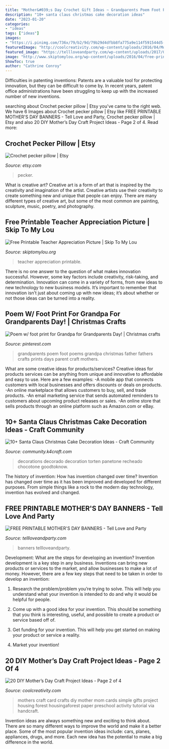 ```yaml
---
title: "Mother&#039;s Day Crochet Gift Ideas ~ Grandparents Poem Foot Poems Grandpa Christmas Father Fathers Crafts Prints Days Parent Craft Mothers"
description: "10+ santa claus christmas cake decoration ideas"
date: "2023-01-20"
categories:
- "ideas"
tags: ["ideas"]
images:
- "https://i.pinimg.com/736x/79/b2/9d/79b29d4dfbb8fa775a9e114f591544d5--grandparents-day-foot-prints.jpg"
featuredImage: "http://coolcreativity.com/wp-content/uploads/2016/04/Mothers-Day-Craft-for-Kids-Simple-Mothers-Day-Card-for-Kids.jpg"
featured_image: "https://tellloveandparty.com/wp-content/uploads/2017/05/Mothers-day-DIY-gift-ideas2.jpg"
image: "http://www.skiptomylou.org/wp-content/uploads/2016/04/free-printable-for-teacher-appreciation-1.jpg"
ShowToc: true
author: "Cathrine Conroy"
---
```



Difficulties in patenting inventions:
Patents are a valuable tool for protecting innovation, but they can be difficult to come by. In recent years, patent office administrations have been struggling to keep up with the increased number of new inventions.

	

		
searching about Crochet pecker pillow | Etsy you've came to the right web. We have 6 Images about Crochet pecker pillow | Etsy like FREE PRINTABLE MOTHER&#039;S DAY BANNERS - Tell Love and Party, Crochet pecker pillow | Etsy and also 20 DIY Mother’s Day Craft Project Ideas - Page 2 of 4. Read more:
		
    
## Crochet Pecker Pillow | Etsy

<img loading=lazy src="https://i.etsystatic.com/27507643/r/il/ef9a09/3059737775/il_1588xN.3059737775_puxg.jpg" onerror="this.onerror=null;this.src='https://tse1.mm.bing.net/th?id=OIP.pUUDrcr9HVK264skHjJGigHaJ3&amp;pid=15.1';" alt="Crochet pecker pillow | Etsy">

_Source: etsy.com_

>pecker. 

	

What is creative art?
Creative art is a form of art that is inspired by the creativity and imagination of the artist. Creative artists use their creativity to create something new and unique that people can enjoy. There are many different types of creative art, but some of the most common are painting, sculpture, music, poetry, and photography.

    
## Free Printable Teacher Appreciation Picture | Skip To My Lou

<img loading=lazy src="http://www.skiptomylou.org/wp-content/uploads/2016/04/free-printable-for-teacher-appreciation-1.jpg" onerror="this.onerror=null;this.src='https://tse3.mm.bing.net/th?id=OIP.K8XGfYF6Ins7QmQMCodRqgHaKu&amp;pid=15.1';" alt="Free Printable Teacher Appreciation Picture | Skip To My Lou">

_Source: skiptomylou.org_

>teacher appreciation printable. 

	

There is no one answer to the question of what makes innovation successful. However, some key factors include creativity, risk-taking, and determination. Innovation can come in a variety of forms, from new ideas to new technology to new business models. It’s important to remember that innovation isn’t just about coming up with new ideas; it’s about whether or not those ideas can be turned into a reality.

    
## Poem W/ Foot Print For Grandpa For Grandparents Day! | Christmas Crafts

<img loading=lazy src="https://i.pinimg.com/736x/79/b2/9d/79b29d4dfbb8fa775a9e114f591544d5--grandparents-day-foot-prints.jpg" onerror="this.onerror=null;this.src='https://tse2.mm.bing.net/th?id=OIP.nmsfofxv6F2EGgNFl3kFHQHaJ6&amp;pid=15.1';" alt="Poem w/ foot print for Grandpa for Grandparents Day! | Christmas crafts">

_Source: pinterest.com_

>grandparents poem foot poems grandpa christmas father fathers crafts prints days parent craft mothers. 

	

What are some creative ideas for products/services?
Creative ideas for products services can be anything from unique and innovative to affordable and easy to use. Here are a few examples: 
-A mobile app that connects customers with local businesses and offers discounts or deals on products. 
-An online marketplace that allows customers to buy, sell, and trade products. 
-An email marketing service that sends automated reminders to customers about upcoming product releases or sales. 
-An online store that sells products through an online platform such as Amazon.com or eBay.

    
## 10+ Santa Claus Christmas Cake Decoration Ideas - Craft Community

<img loading=lazy src="https://community.k4craft.com/wp-content/uploads/2016/12/christmas-cakes-5.jpg" onerror="this.onerror=null;this.src='https://tse1.mm.bing.net/th?id=OIP.wcFmKL_BFKY8IpjPaL-5awHaJ7&amp;pid=15.1';" alt="10+ Santa Claus Christmas Cake Decoration Ideas - Craft Community">

_Source: community.k4craft.com_

>decorations decorado decoration torten panetone recheado chocotone goodtoknow. 

	

The history of invention: How has invention changed over time?
Invention has changed over time as it has been improved and developed for different purposes. From simple things like a rock to the modern day technology, invention has evolved and changed.

    
## FREE PRINTABLE MOTHER&#039;S DAY BANNERS - Tell Love And Party

<img loading=lazy src="https://tellloveandparty.com/wp-content/uploads/2017/05/Mothers-day-DIY-gift-ideas2.jpg" onerror="this.onerror=null;this.src='https://tse2.mm.bing.net/th?id=OIP.gFbsmUIvy2jjTsZDzL7RpQHaLH&amp;pid=15.1';" alt="FREE PRINTABLE MOTHER&#039;S DAY BANNERS - Tell Love and Party">

_Source: tellloveandparty.com_

>banners tellloveandparty. 

	

Development: What are the steps for developing an invention?
Invention development is a key step in any business. Inventions can bring new products or services to the market, and allow businesses to make a lot of money. However, there are a few key steps that need to be taken in order to develop an invention:
1. Research the problem/problem you’re trying to solve. This will help you understand what your invention is intended to do and why it would be helpful for people.

2. Come up with a good idea for your invention. This should be something that you think is interesting, useful, and possible to create a product or service based off of.

3. Get funding for your invention. This will help you get started on making your product or service a reality.

4. Market your invention!

    
## 20 DIY Mother’s Day Craft Project Ideas - Page 2 Of 4

<img loading=lazy src="http://coolcreativity.com/wp-content/uploads/2016/04/Mothers-Day-Craft-for-Kids-Simple-Mothers-Day-Card-for-Kids.jpg" onerror="this.onerror=null;this.src='https://tse3.mm.bing.net/th?id=OIP.WK3YPhkIVvMpxMwcPfvlKwAAAA&amp;pid=15.1';" alt="20 DIY Mother’s Day Craft Project Ideas - Page 2 of 4">

_Source: coolcreativity.com_

>mothers craft card crafts diy mother mom cards simple gifts project housing forest housingaforest paper preschool activity tutorial via handcraft. 

	

Invention ideas are always something new and exciting to think about. There are so many different ways to improve the world and make it a better place. Some of the most popular invention ideas include: cars, planes, appliances, drugs, and more. Each new idea has the potential to make a big difference in the world.

